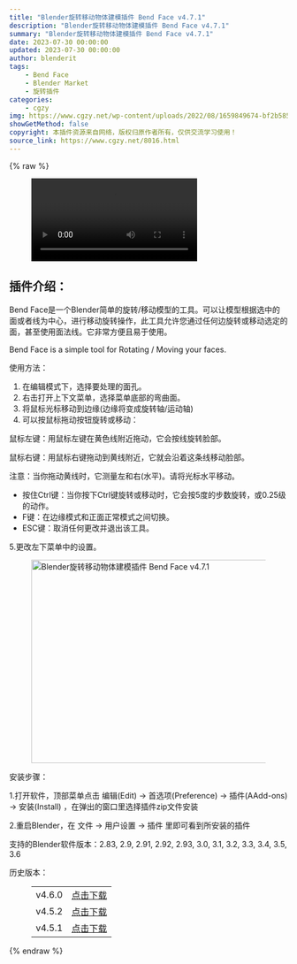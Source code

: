 ```yaml
---
title: "Blender旋转移动物体建模插件 Bend Face v4.7.1"
description: "Blender旋转移动物体建模插件 Bend Face v4.7.1"
summary: "Blender旋转移动物体建模插件 Bend Face v4.7.1"
date: 2023-07-30 00:00:00
updated: 2023-07-30 00:00:00
author: blenderit
tags: 
    - Bend Face
    - Blender Market
    - 旋转插件
categories:
    - cgzy
img: https://www.cgzy.net/wp-content/uploads/2022/08/1659849674-bf2b585aaeb7a04.jpg
showGetMethod: false
copyright: 本插件资源来自网络，版权归原作者所有，仅供交流学习使用！
source_link: https://www.cgzy.net/8016.html
---
```


{% raw %}
<figure class="wp-block-video aligncenter"><video controls src="https://cloud.video.taobao.com//play/u/705956171/p/1/e/6/t/1/335227336526.mp4"></video></figure><div class="wp-block-pandastudio-title"><div class="title_style_01"><h2 id="h2-0">插件介绍：</h2></div></div><p class="is-style-text-indent-2em">Bend Face是一个Blender简单的旋转/移动模型的工具。可以让模型根据选中的面或者线为中心，进行移动旋转操作，此工具允许您通过任何边旋转或移动选定的面，甚至使用面法线。它非常方便且易于使用。</p><p>Bend Face is a simple tool for Rotating / Moving your faces.</p><div class="wp-block-pandastudio-title"><div class="title_style_01"><p>使用方法：</p></div></div><ol>
<li>在编辑模式下，选择要处理的面孔。</li>



<li>右击打开上下文菜单，选择菜单底部的弯曲面。</li>



<li>将鼠标光标移动到边缘(边缘将变成旋转轴/运动轴)</li>



<li>可以按鼠标拖动按钮旋转或移动：</li>
</ol><p>鼠标左键：用鼠标左键在黄色线附近拖动，它会按线旋转脸部。</p><p>鼠标右键：用鼠标右键拖动到黄线附近，它就会沿着这条线移动脸部。</p><p>注意：当你拖动黄线时，它测量左和右(水平)。请将光标水平移动。</p><ul>
<li>按住Ctrl键：当你按下Ctrl键旋转或移动时，它会按5度的步数旋转，或0.25级的动作。</li>



<li>F键：在边缘模式和正面正常模式之间切换。</li>



<li>ESC键：取消任何更改并退出该工具。</li>
</ul><p>5.更改左下菜单中的设置。</p><div class="wp-block-image is-style-border-round-and-with-shadow">
<figure class="aligncenter size-large"><img fetchpriority="high" decoding="async" width="667" height="368" src="https://www.cgzy.net/wp-content/uploads/2021/11/20211110075808850.gif" class="wp-image-8380" title="Blender旋转移动物体建模插件 Bend Face v4.7.1" alt="Blender旋转移动物体建模插件 Bend Face v4.7.1"></figure></div><div class="wp-block-pandastudio-title"><div class="title_style_01"><p>安装步骤：</p></div></div><p>1.打开软件，顶部菜单点击 编辑(Edit) → 首选项(Preference) → 插件(AAdd-ons) → 安装(Install) ，在弹出的窗口里选择插件zip文件安装</p><p>2.重启Blender，在 文件 → 用户设置 → 插件 里即可看到所安装的插件</p><div class="wp-block-pandastudio-tips"><div class="tip success "><p>支持的Blender软件版本：2.83, 2.9, 2.91, 2.92, 2.93, 3.0, 3.1, 3.2, 3.3, 3.4, 3.5, 3.6</p>
</div></div><div class="wp-block-pandastudio-title"><div class="title_style_01"><p>历史版本：</p></div></div><figure class="wp-block-table has-medium-font-size" style="font-style:normal;font-weight:500"><table><tbody><tr><td>v4.6.0</td><td><a href="https://www.cgzy.net/go?_=db0707599daHR0cHM6Ly9wYW4uYmFpZHUuY29tL3MvMVZlT2JaM3dpRktOWEpRcFVHNjJQRmc%2FcHdkPWRyY3c%3D" target="_blank" rel="noreferrer noopener">点击下载</a></td></tr><tr><td>v4.5.2</td><td><a href="https://www.cgzy.net/go?_=5e655619e9aHR0cHM6Ly9wYW4uYmFpZHUuY29tL3MvMWd6ZEVYekIzVVY3ODJLeVJ0TU9OU1E%2FcHdkPXIzMHY%3D" target="_blank" rel="noreferrer noopener">点击下载</a></td></tr><tr><td>v4.5.1</td><td><a href="https://www.cgzy.net/go?_=d316be2c6daHR0cHM6Ly9wYW4uYmFpZHUuY29tL3MvMVN3M1pnRUJ6ZFh3N1RYbE1lRTJ3NEE%2FcHdkPW1vMDk%3D" target="_blank" rel="noreferrer noopener">点击下载</a></td></tr></tbody></table></figure>
<div style="display: none">cgzy</div>
{% endraw %}